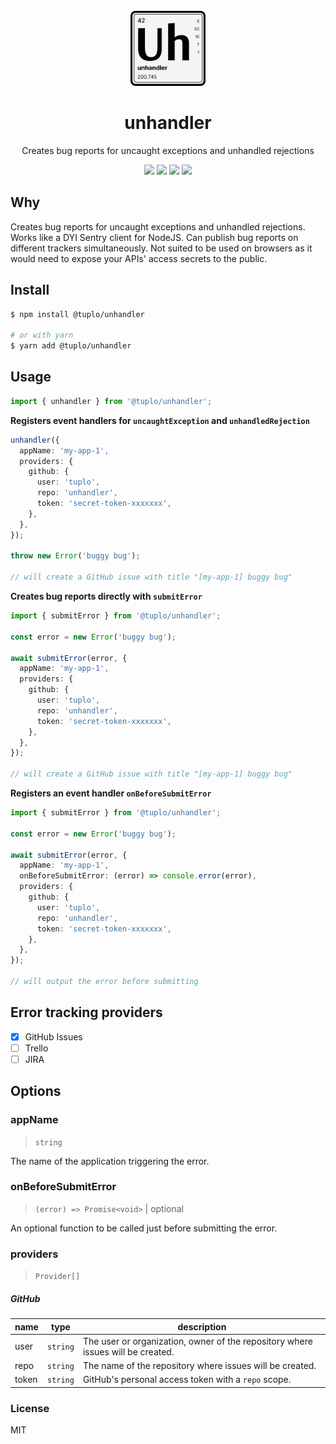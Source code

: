 <br />
<div align="center">
  <img src="logo.png" alt="Logo" width="120" height="120">
  <h1 align="center">unhandler</h3>
  <p align="center">Creates bug reports for uncaught exceptions and unhandled rejections</p>
  <p align="center">
    <img src="https://img.shields.io/npm/v/@tuplo/unhandler">
    <img src="https://img.shields.io/bundlephobia/minzip/@tuplo/unhandler">
  	 <a href="https://codeclimate.com/github/tuplo/unhandler/test_coverage">
      <img src="https://api.codeclimate.com/v1/badges/b460b35ffc1d540fb7d9/test_coverage" /></a>
  	 <img src="https://github.com/tuplo/unhandler/actions/workflows/build.yml/badge.svg">
  </p>
</div>

## Why

Creates bug reports for uncaught exceptions and unhandled rejections. Works like a DYI Sentry client for NodeJS. Can publish bug reports on different trackers simultaneously. Not suited to be used on browsers as it would need to expose your APIs' access secrets to the public.

## Install

```bash
$ npm install @tuplo/unhandler

# or with yarn
$ yarn add @tuplo/unhandler
```

## Usage

```ts
import { unhandler } from '@tuplo/unhandler';
```

**Registers event handlers for `uncaughtException` and `unhandledRejection`**

```ts
unhandler({
  appName: 'my-app-1',
  providers: {
    github: {
      user: 'tuplo',
      repo: 'unhandler',
      token: 'secret-token-xxxxxxx',
    },
  },
});

throw new Error('buggy bug');

// will create a GitHub issue with title "[my-app-1] buggy bug"
```

**Creates bug reports directly with `submitError`**

```ts
import { submitError } from '@tuplo/unhandler';

const error = new Error('buggy bug');

await submitError(error, {
  appName: 'my-app-1',
  providers: {
    github: {
      user: 'tuplo',
      repo: 'unhandler',
      token: 'secret-token-xxxxxxx',
    },
  },
});

// will create a GitHub issue with title "[my-app-1] buggy bug"
```

**Registers an event handler `onBeforeSubmitError`**

```ts
import { submitError } from '@tuplo/unhandler';

const error = new Error('buggy bug');

await submitError(error, {
  appName: 'my-app-1',
  onBeforeSubmitError: (error) => console.error(error),
  providers: {
    github: {
      user: 'tuplo',
      repo: 'unhandler',
      token: 'secret-token-xxxxxxx',
    },
  },
});

// will output the error before submitting
```

## Error tracking providers

- [x] GitHub Issues
- [ ] Trello
- [ ] JIRA

## Options


### appName

> `string` 

The name of the application triggering the error.

### onBeforeSubmitError

> `(error) => Promise<void>` | optional

An optional function to be called just before submitting the error.

### providers

> `Provider[]`

##### GitHub

| name  | type   | description                                                                     |
| ----- | ------ | ------------------------------------------------------------------------------- |
| user  | `string` | The user or organization, owner of the repository where issues will be created. |
| repo  | `string` | The name of the repository where issues will be created.                        |
| token | `string` | GitHub's personal access token with a `repo` scope.                             |

### License

MIT
